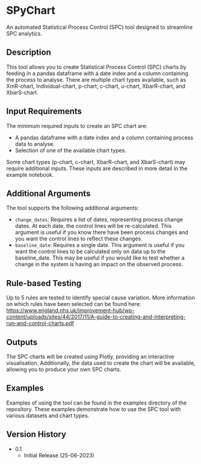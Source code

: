 # SPyChart

An automated Statistical Process Control (SPC) tool designed to streamline SPC analytics.

## Description

This tool allows you to create Statistical Process Control (SPC) charts by feeding in a pandas dataframe with a date index and a column containing the process to analyse. There are multiple chart types available, such as XmR-chart, Individual-chart, p-chart, c-chart, u-chart, XbarR-chart, and XbarS-chart.

## Input Requirements

The minimum required inputs to create an SPC chart are:

- A pandas dataframe with a date index and a column containing process data to analyse.
- Selection of one of the available chart types.

Some chart types (p-chart, c-chart, XbarR-chart, and XbarS-chart) may require additional inputs. These inputs are described in more detail in the example notebook.

## Additional Arguments

The tool supports the following additional arguments:

- `change_dates`: Requires a list of dates, representing process change dates. At each date, the control lines will be re-calculated. This argument is useful if you know there have been process changes and you want the control lines to reflect these changes.
- `baseline_date`: Requires a single date. This argument is useful if you want the control lines to be calculated only on data up to the baseline_date. This may be useful if you would like to test whether a change in the system is having an impact on the observed process.

## Rule-based Testing

Up to 5 rules are tested to identify special cause variation. More information on which rules have been selected can be found here: https://www.england.nhs.uk/improvement-hub/wp-content/uploads/sites/44/2017/11/A-guide-to-creating-and-interpreting-run-and-control-charts.pdf

## Outputs

The SPC charts will be created using Plotly, providing an interactive visualisation. Additionally, the data used to create the chart will be available, allowing you to produce your own SPC charts.

## Examples

Examples of using the tool can be found in the examples directory of the repository. These examples demonstrate how to use the SPC tool with various datasets and chart types.

## Version History

* 0.1
    * Initial Release (25-06-2023)





